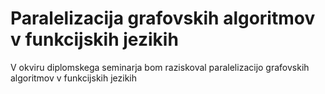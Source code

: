 # Paralelizacija grafovskih algoritmov v funkcijskih jezikih

V okviru diplomskega seminarja bom raziskoval paralelizacijo grafovskih algoritmov v funkcijskih jezikih
